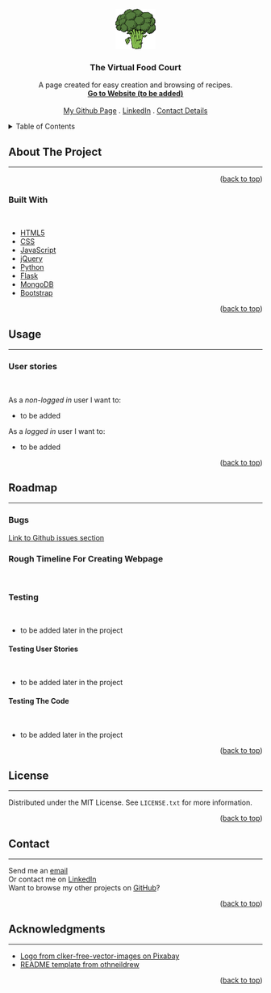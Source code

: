 <!-- PROJECT LOGO -->
<br />
<div align="center">
  <a href="#">
    <img src="static/images/logo.png" alt="Logo" width="80" height="80">
  </a>


<h3 align="center">The Virtual Food Court</h3>

  <p align="center">
    A page created for easy creation and browsing of recipes. 
    <br />
    <a href="#"><strong>Go to Website (to be added)</strong></a>
    <br />
    <br />
    <a href="https://github.com/JuliaByl">My Github Page</a>
    .
    <a href="https://www.linkedin.com/in/julia-bylund-12a027201/">LinkedIn</a>
    .
    <a href="#contact">Contact Details</a>
  </p>
</div>



<!-- TABLE OF CONTENTS -->
<details>
  <summary>Table of Contents</summary>
  <ol>
    <li>
      <a href="#about-the-project">About The Project</a>
      <ul>
        <li><a href="#built-with">Built With</a></li>
      </ul>
    </li>
    <li>
        <a href="#usage">Usage</a>
        <ul>
            <li><a href="#user-stories">User Stories</a></li>
        </ul>
    </li>
    <li>
        <a href="#roadmap">Roadmap</a>
        <ul>
            <li><a href="#bugs">Bugs</a></li>
        </ul>
        <ul>
            <li><a href="#rough-timeline-for-creating-webpage">Rough Timeline For Creating Webpage</a></li>
        </ul>
        <ul>
            <li>
                <a href="#testing">Testing</a>
                <ul>
                    <li><a href="#testing-user-stories">Testing User Stories</a></li>
                </ul>
                <ul>
                    <li><a href="#testing-the-code">Testing The Code</a></li>
                </ul>
            </li>
        </ul>
    </li>
    <li><a href="#contributing">Contributing</a></li>
    <li><a href="#license">License</a></li>
    <li><a href="#contact">Contact</a></li>
    <li><a href="#acknowledgments">Acknowledgments</a></li>
  </ol>
</details>



<!-- ABOUT THE PROJECT -->
## About The Project
<hr>

<!--to be added (description + wireframes link)-->

<p align="right">(<a href="#top">back to top</a>)</p>



### Built With
<br>

* [HTML5](https://en.wikipedia.org/wiki/HTML5)
* [CSS](https://en.wikipedia.org/wiki/CSS)
* [JavaScript](https://www.javascript.com/)
* [jQuery](https://jquery.com/)
* [Python](https://www.python.org/)
* [Flask](https://flask.palletsprojects.com/en/2.0.x/)
* [MongoDB](https://www.mongodb.com/)
* [Bootstrap](https://getbootstrap.com/)

<p align="right">(<a href="#top">back to top</a>)</p>



<!-- USAGE -->
## Usage
<hr>

### User stories
<br>

As a *non-logged in* user I want to:

* to be added

As a *logged in* user I want to:

* to be added

<p align="right">(<a href="#top">back to top</a>)</p>



<!-- ROADMAP -->
## Roadmap
<hr>

### Bugs

[Link to Github issues section](https://github.com/JuliaByl/the-virtual-food-court/issues)

### Rough Timeline For Creating Webpage
<br>

<!--to be added - add checkboxes if possible!-->

### Testing
<br>

* to be added later in the project

#### Testing User Stories
<br>

* to be added later in the project

#### Testing The Code
<br>

* to be added later in the project

<p align="right">(<a href="#top">back to top</a>)</p>



<!-- LICENSE -->
## License
<hr>

Distributed under the MIT License. See `LICENSE.txt` for more information.

<p align="right">(<a href="#top">back to top</a>)</p>



<!-- CONTACT -->
## Contact
<hr>

Send me an [email](mailto:julia.bylund.97@gmail.com)
<br>
Or contact me on [LinkedIn](https://www.linkedin.com/in/julia-bylund-12a027201/)
<br>
Want to browse my other projects on [GitHub](https://github.com/JuliaByl)?

<p align="right">(<a href="#top">back to top</a>)</p>



<!-- ACKNOWLEDGMENTS -->
## Acknowledgments
<hr>

* [Logo from clker-free-vector-images on Pixabay](https://pixabay.com/users/clker-free-vector-images-3736/?utm_source=link-attribution&amp;utm_medium=referral&amp;utm_campaign=image&amp;utm_content=40295) 
* [README template from othneildrew](https://github.com/othneildrew/Best-README-Template)


<p align="right">(<a href="#top">back to top</a>)</p>
